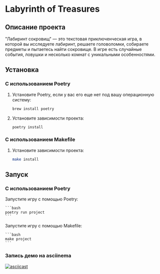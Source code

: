 # Labyrinth of Treasures

## Описание проекта

"Лабиринт сокровищ" — это текстовая приключенческая игра, в которой вы исследуете лабиринт, решаете головоломки, собираете предметы и пытаетесь найти сокровище. В игре есть случайные события, ловушки и несколько комнат с уникальными особенностями.

## Установка

### С использованием Poetry

1. Установите Poetry, если у вас его еще нет под вашу операционную систему:

    ```bash
    brew install poetry
    ```

2. Установите зависимости проекта:

    ```bash
    poetry install
    ```

### С использованием Makefile

1. Установите зависимости проекта:

    ```bash
    make install
    ```

## Запуск

### С использованием Poetry

Запустите игру с помощью Poetry:

    ```bash
    poetry run project
    ```
Запустите игру с помощью Makefile:

    ```bash
    make project
    ```

### Запись демо на asciinema
[![asciicast](https://asciinema.org/a/yo9zxuxWnqfGqWlMX7VyFB6zR.svg)](https://asciinema.org/a/yo9zxuxWnqfGqWlMX7VyFB6zR)